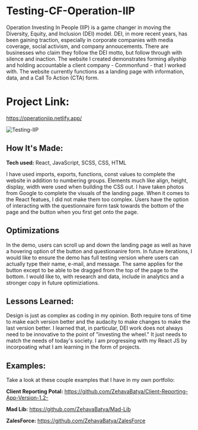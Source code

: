 # Testing-CF-Operation-IIP

Operation Investing In People (IIP) is a game changer in moving the Diversity, Equity, and Inclusion (DEI) model. DEI, in more recent years, has been gaining traction, especially in corporate companies with media coverage, social activism, and company annoucements. There are businesses who claim they follow the DEI motto, but follow through with silence and inaction. The website I created demonstrates forming allyship and holding accountable a client company - Commonfund - that I worked with. The website currently functions as a landing page with information, data, and a Call To Action (CTA) form. 

# Project Link:
https://operationiip.netlify.app/

![Testing-IIP](https://user-images.githubusercontent.com/84485729/187817790-026dc715-a6a6-4024-ba4d-df4292abd399.gif)

## How It's Made:

**Tech used:** React, JavaScript, SCSS, CSS, HTML 

I have used imports, exports, functions, const values to complete the website in addition to numbering groups. Elements much like align, height, display, width were used when building the CSS out. I have taken photos from Google to complete the visuals of the landing page. When it comes to the React featues, I did not make them too complex. Users have the option of interacting with the questionnaire form task towards the bottom of the page and the button when you first get onto the page.  

## Optimizations

In the demo, users can scroll up and down the landing page as well as have a hovering option of the button and questionanire form. In future iterations, I would like to ensure the demo has full testing version where users can actually type their name, e-mail, and message. The same applies for the button except to be able to be dragged from the top of the page to the bottom. I would like to, with research and data, include in analytics and a stronger copy in future optimiziations. 

## Lessons Learned:

Design is just as complex as coding in my opinion. Both require tons of time to make each version better and the audacity to make changes to make the last version better. I learned that, in particular, DEI work does not always need to be innovative to the point of "investing the wheel." It just needs to match the needs of today's society. I am progressing with my React JS by incorpoating what I am learning in the form of projects. 

## Examples:
Take a look at these couple examples that I have in my own portfolio:

**Client Reporting Potal:** https://github.com/ZehavaBatya/Client-Reporting-App-Version-1.2-

**Mad Lib:** https://github.com/ZehavaBatya/Mad-Lib

**ZalesForce:** https://github.com/ZehavaBatya/ZalesForce
